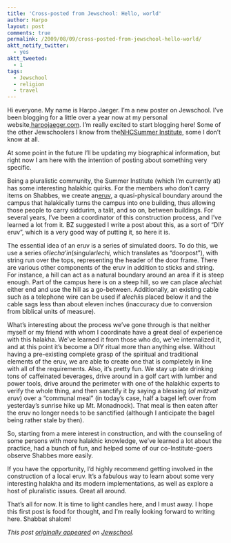 ```yaml
---
title: 'Cross-posted from Jewschool: Hello, world'
author: Harpo
layout: post
comments: true
permalink: /2009/08/09/cross-posted-from-jewschool-hello-world/
aktt_notify_twitter:
  - yes
aktt_tweeted:
  - 1
tags:
  - Jewschool
  - religion
  - travel
---
```

Hi everyone. My name is Harpo Jaeger. I&#8217;m a new poster on Jewschool. I&#8217;ve been blogging for a little over a year now at my personal website,<a href="http://www.harpojaeger.com" target="_blank">harpojaeger.com</a>. I&#8217;m really excited to start blogging here! Some of the other Jewschoolers I know from the<a href="http://havurah.org" target="_blank">NHC</a><a href="http://havurah.org/institute" target="_blank">Summer Institute</a>, some I don&#8217;t know at all.

At some point in the future I&#8217;ll be updating my biographical information, but right now I am here with the intention of posting about something very specific.

Being a pluralistic community, the Summer Institute (which I&#8217;m currently at) has some interesting halakhic quirks. For the members who don&#8217;t carry items on Shabbes, we create an<a href="http://en.wikipedia.org/wiki/Eruv" target="_blank">eruv</a>, a quasi-physical boundary around the campus that halakically turns the campus into one building, thus allowing those people to carry siddurim, a talit, and so on, between buildings. For several years, I&#8217;ve been a coordinator of this construction process, and I&#8217;ve learned a lot from it. BZ suggested I write a post about this, as a sort of &#8220;DIY eruv&#8221;, which is a very good way of putting it, so here it is.

The essential idea of an eruv is a series of simulated doors. To do this, we use a series of*lecha&#8217;in*(singular*lechi*, which translates as &#8220;doorpost&#8221;), with string run over the tops, representing the header of the door frame. There are various other components of the eruv in addition to sticks and string. For instance, a hill can act as a natural boundary around an area if it is steep enough. Part of the campus here is on a steep hill, so we can place a*lechi*at either end and use the hill as a go-between. Additionally, an existing cable such as a telephone wire can be used if a*lechi*is placed below it and the cable sags less than about eleven inches (inaccuracy due to conversion from biblical units of measure).

What&#8217;s interesting about the process we&#8217;ve gone through is that neither myself or my friend with whom I coordinate have a great deal of experience with this halakha. We&#8217;ve learned it from those who do, we&#8217;ve internalized it, and at this point it&#8217;s become a DIY ritual more than anything else. Without having a pre-existing complete grasp of the spiritual and traditional elements of the eruv, we are able to create one that is completely in line with all of the requirements. Also, it&#8217;s pretty fun. We stay up late drinking tons of caffeinated beverages, drive around in a golf cart with lumber and power tools, drive around the perimeter with one of the halakhic experts to verify the whole thing, and then sanctify it by saying a blessing (*al mitzvat eruv*) over a &#8220;communal meal&#8221; (in today&#8217;s case, half a bagel left over from yesterday&#8217;s sunrise hike up Mt. Monadnock). That meal is then eaten after the eruv no longer needs to be sanctified (although I anticipate the bagel being rather stale by then).

So, starting from a mere interest in construction, and with the counseling of some persons with more halakhic knowledge, we&#8217;ve learned a lot about the practice, had a bunch of fun, and helped some of our co-Institute-goers observe Shabbes more easily.

If you have the opportunity, I&#8217;d highly recommend getting involved in the construction of a local eruv. It&#8217;s a fabulous way to learn about some very interesting halakha and its modern implementations, as well as explore a host of pluralistic issues. Great all around.

That&#8217;s all for now. It is time to light candles here, and I must away. I hope this first post is food for thought, and I&#8217;m really looking forward to writing here. Shabbat shalom!

*This post <a href="http://jewschool.com/2009/08/07/17223/hello-world-2/" target="_blank">originally appeared</a> on <a href="http://jewschool.com" target="_blank">Jewschool</a>.*